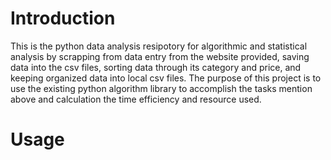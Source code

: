 # Introduction

This is the python data analysis resipotory for algorithmic and statistical analysis by scrapping from data entry from the website provided, saving data into the csv files, sorting data through its category and price, and keeping organized data into local csv files.
The purpose of this project is to use the existing python algorithm library to accomplish the tasks mention above and calculation the time efficiency and resource used.

# Usage
